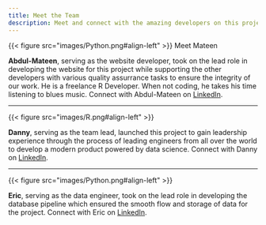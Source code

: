 ```yaml
---
title: Meet the Team
description: Meet and connect with the amazing developers on this project
---
```


{{< figure src="images/Python.png#align-left" >}} Meet Mateen

**Abdul-Mateen**, serving as the website developer, took on the lead role in developing the website for this project while supporting the other developers with various quality assurrance tasks to ensure the integrity of our work. He is a freelance R Developer. When not coding, he takes his time listening to blues music. Connect with Abdul-Mateen on [LinkedIn](https://www.linkedin.com/in/abdulmateenqamardeen/).

---

{{< figure src="images/R.png#align-left" >}}

**Danny**, serving as the team lead, launched this project to gain leadership experience through the process of leading engineers from all over the world to develop a modern product powered by data science. Connect with Danny on [LinkedIn](https://www.linkedin.com/in/drmorris87/).

---

{{< figure src="images/Python.png#align-left" >}}

**Eric**, serving as the data engineer, took on the lead role in developing the database pipeline which ensured the smooth flow and storage of data for the project. Connect with Eric on [LinkedIn](https://www.linkedin.com/in/ericrcaskey/).
